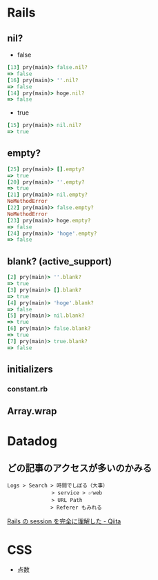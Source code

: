 # Rails
## nil?
- false
```ruby
[13] pry(main)> false.nil?
=> false
[16] pry(main)> ''.nil?
=> false
[14] pry(main)> hoge.nil?
=> false
```
- true
```ruby
[15] pry(main)> nil.nil?
=> true
```

## empty?
```ruby
[25] pry(main)> [].empty?
=> true
[20] pry(main)> ''.empty?
=> true
[21] pry(main)> nil.empty?
NoMethodError
[22] pry(main)> false.empty?
NoMethodError
[23] pry(main)> hoge.empty?
=> false
[24] pry(main)> 'hoge'.empty?
=> false
```

## blank? (active_support)
```ruby
[2] pry(main)> ''.blank?
=> true
[3] pry(main)> [].blank?
=> true
[4] pry(main)> 'hoge'.blank?
=> false
[5] pry(main)> nil.blank?
=> true
[6] pry(main)> false.blank?
=> true
[7] pry(main)> true.blank?
=> false
```

## initializers
### constant.rb

## Array.wrap


# Datadog
## どの記事のアクセスが多いのかみる
```
Logs > Search > 時間でしぼる（大事）
　　           > service > ✅web
　　           > URL Path
              > Referer もみれる
```

[Rails の session を完全に理解した - Qiita](https://qiita.com/zettaittenani/items/a75f0da8f44cfe0f85c0)

# CSS
- 点数


